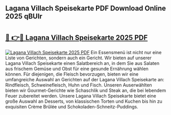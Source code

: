 ## Lagana Villach Speisekarte PDF Download Online 2025 qBUIr

# <h2><a href="http://gcalqr.nevu.top/?p=Lagana+Villach+Speisekarte">🔗 👉🔴 Lagana Villach Speisekarte 2025 PDF</a></h2>

[![Lagana Villach Speisekarte 2025 PDF](https://i.imgur.com/dBaPXMq.png)](http://gcalqr.nevu.top/?p=Lagana+Villach+Speisekarte)
Ein Essensmenü ist nicht nur eine Liste von Gerichten, sondern auch ein Gericht. Wir bieten auf unserer Lagana Villach Speisekarte einen Salatbereich an, in dem Sie aus Salaten aus frischem Gemüse und Obst für eine gesunde Ernährung wählen können. Für diejenigen, die Fleisch bevorzugen, bieten wir eine umfangreiche Auswahl an Gerichten auf der Lagana Villach Speisekarte an: Rindfleisch, Schweinefleisch, Huhn und Fisch. Unseren Auserwählten bieten wir Gourmet-Gerichte wie Schaschlik und Steak an, die bei lebendem Feuer zubereitet werden. Unsere Lagana Villach Speisekarte bietet eine große Auswahl an Desserts, von klassischen Torten und Kuchen bis hin zu exquisiten Crème Brûlée und Schokoladen-Schneitz-Puddings.
